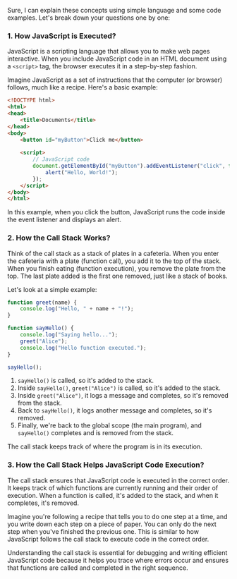 Sure, I can explain these concepts using simple language and some code examples. Let's break down your questions one by one:

### 1. How JavaScript is Executed?

JavaScript is a scripting language that allows you to make web pages interactive. When you include JavaScript code in an HTML document using a `<script>` tag, the browser executes it in a step-by-step fashion.

Imagine JavaScript as a set of instructions that the computer (or browser) follows, much like a recipe. Here's a basic example:

```html
<!DOCTYPE html>
<html>
<head>
    <title>Documents</title>
</head>
<body>
    <button id="myButton">Click me</button>
    
    <script>
        // JavaScript code
        document.getElementById("myButton").addEventListener("click", function() {
            alert("Hello, World!");
        });
    </script>
</body>
</html>
```

In this example, when you click the button, JavaScript runs the code inside the event listener and displays an alert.

### 2. How the Call Stack Works?

Think of the call stack as a stack of plates in a cafeteria. When you enter the cafeteria with a plate (function call), you add it to the top of the stack. When you finish eating (function execution), you remove the plate from the top. The last plate added is the first one removed, just like a stack of books.

Let's look at a simple example:

```javascript
function greet(name) {
    console.log("Hello, " + name + "!");
}

function sayHello() {
    console.log("Saying hello...");
    greet("Alice");
    console.log("Hello function executed.");
}

sayHello();
```

1. `sayHello()` is called, so it's added to the stack.
2. Inside `sayHello()`, `greet("Alice")` is called, so it's added to the stack.
3. Inside `greet("Alice")`, it logs a message and completes, so it's removed from the stack.
4. Back to `sayHello()`, it logs another message and completes, so it's removed.
5. Finally, we're back to the global scope (the main program), and `sayHello()` completes and is removed from the stack.

The call stack keeps track of where the program is in its execution.

### 3. How the Call Stack Helps JavaScript Code Execution?

The call stack ensures that JavaScript code is executed in the correct order. It keeps track of which functions are currently running and their order of execution. When a function is called, it's added to the stack, and when it completes, it's removed.

Imagine you're following a recipe that tells you to do one step at a time, and you write down each step on a piece of paper. You can only do the next step when you've finished the previous one. This is similar to how JavaScript follows the call stack to execute code in the correct order.

Understanding the call stack is essential for debugging and writing efficient JavaScript code because it helps you trace where errors occur and ensures that functions are called and completed in the right sequence.